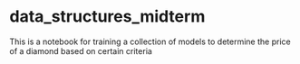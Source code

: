 # data_structures_midterm
This is a notebook for training a collection of models to determine the price of a diamond based on certain criteria 
